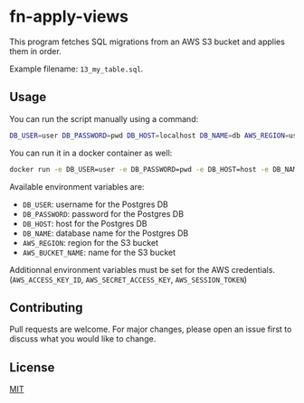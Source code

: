 # fn-apply-views

This program fetches SQL migrations from an AWS S3 bucket and applies them in order.

Example filename: `13_my_table.sql`.

## Usage
You can run the script manually using a command:
```bash
DB_USER=user DB_PASSWORD=pwd DB_HOST=localhost DB_NAME=db AWS_REGION=us-west-2 AWS_BUCKET_NAME=migrations node .
```

You can run it in a docker container as well:
```bash
docker run -e DB_USER=user -e DB_PASSWORD=pwd -e DB_HOST=host -e DB_NAME=db -e AWS_REGION=us-west-2 -e AWS_BUCKET_NAME=buck -e AWS_ACCESS_KEY_ID=keyid -e AWS_SECRECT_ACCESS_KEY -e AWS_SESSION_TOKEN=tok alexandresnr/fn-apply-views:v1
```

Available environment variables are:
- `DB_USER`: username for the Postgres DB
- `DB_PASSWORD`: password for the Postgres DB
- `DB_HOST`: host for the Postgres DB
- `DB_NAME`: database name for the Postgres DB
- `AWS_REGION`: region for the S3 bucket
- `AWS_BUCKET_NAME`: name for the S3 bucket

Additionnal environment variables must be set for the AWS credentials. (`AWS_ACCESS_KEY_ID`, `AWS_SECRET_ACCESS_KEY`, `AWS_SESSION_TOKEN`)

## Contributing
Pull requests are welcome. For major changes, please open an issue first to discuss what you would like to change.

## License
[MIT](https://choosealicense.com/licenses/mit/)